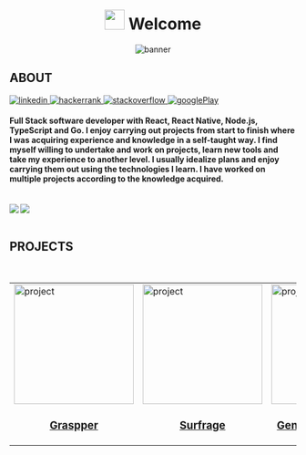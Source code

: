 <div align="center">
        <h1 align="center"> <img src="https://media.giphy.com/media/hvRJCLFzcasrR4ia7z/giphy.gif" width="35"> Welcome</h1>
        <img src="https://res.cloudinary.com/projects-emanuek/image/upload/v1709572717/portfolio/linkedin_fondo_rvxapa.png" alt="banner">
</div>
        
## ABOUT

<a href="https://www.linkedin.com/in/emanuelcavallin" target="_blank">
<img src="https://img.shields.io/badge/LinkedIn-0077B5?style=for-the-badge&logo=linkedin&logoColor=white" alt="linkedin" />
</a>

<a href="https://www.hackerrank.com/profile/cavallinema" target="_blank">
<img src="https://img.shields.io/badge/-Hackerrank-2EC866?style=for-the-badge&logo=HackerRank&logoColor=white" alt="hackerrank" />
</a>

<a href="https://es.stackoverflow.com/users/243446/emanuek?tab=profile" target="_blank">
<img src="https://img.shields.io/badge/Stack_Overflow-FE7A16?style=for-the-badge&logo=stack-overflow&logoColor=white" alt="stackoverflow" />
</a>

<a href="https://play.google.com/store/apps/dev?id=6694592028510110080">
<img src="https://img.shields.io/badge/Google_Play-414141?style=for-the-badge&logo=google-play&logoColor=white" alt="googlePlay" />
</a>
        
<br>

<h4 align="left">
        Full Stack software developer with React, React Native, Node.js, TypeScript and Go. I enjoy carrying out projects from start to finish where I was acquiring experience and knowledge in a self-taught way.
        I find myself willing to undertake and work on projects, learn new tools and take my experience to another level. I usually idealize plans and enjoy carrying them out using the technologies I learn. I have worked on multiple projects according to the                     knowledge acquired.
</h4>

<br>

<img align="left" src="https://github-readme-stats.vercel.app/api/top-langs/?username=EmanuelCav" />
<img align="center" src="https://github-readme-stats.vercel.app/api?username=EmanuelCav&show_icons=true" />

<br>
<br>

## PROJECTS

<br>

<table>
        <tr>
                <td>
                        <a href="https://github.com/EmanuelCav/alojuniordev" target="_blank"  rel="noopener noreferrer">
                                <img width="210" src="https://res.cloudinary.com/projects-emanuek/image/upload/v1709490527/portfolio/alojunior_lexyoe.png" alt="project">
                                <h3 align="center">Graspper</h3>
                        </a>
                </td>
                <td>
                        <a href="https://github.com/EmanuelCav/Surveys" target="_blank"  rel="noopener noreferrer">
                                <img width="210" src="https://res.cloudinary.com/projects-emanuek/image/upload/v1709490095/portfolio/icon_qfb1dl.png" alt="project">
                                <h3 align="center">Surfrage</h3>
                        </a>
                </td>
                <td>
                        <a href="https://github.com/EmanuelCav/general_culture_quiz" target="_blank"  rel="noopener noreferrer">
                                <img width="210" src="https://res.cloudinary.com/projects-emanuek/image/upload/v1713812172/culture/logo_trivia_mpgg7y.png" alt="project">
                                <h3 align="center">General Culture Quiz</h3>
                        </a>
                </td>
                <td>
                        <a href="https://github.com/EmanuelCav/Argentina-Geo" target="_blank"  rel="noopener noreferrer">
                                <img width="210" src="https://res.cloudinary.com/projects-emanuek/image/upload/v1706790450/favicon_tvx4ge.png" alt="project">
                                <h3 align="center">Argentina Quiz</h3>
                        </a>
                 </td>
        </tr>
</table>

<br>
